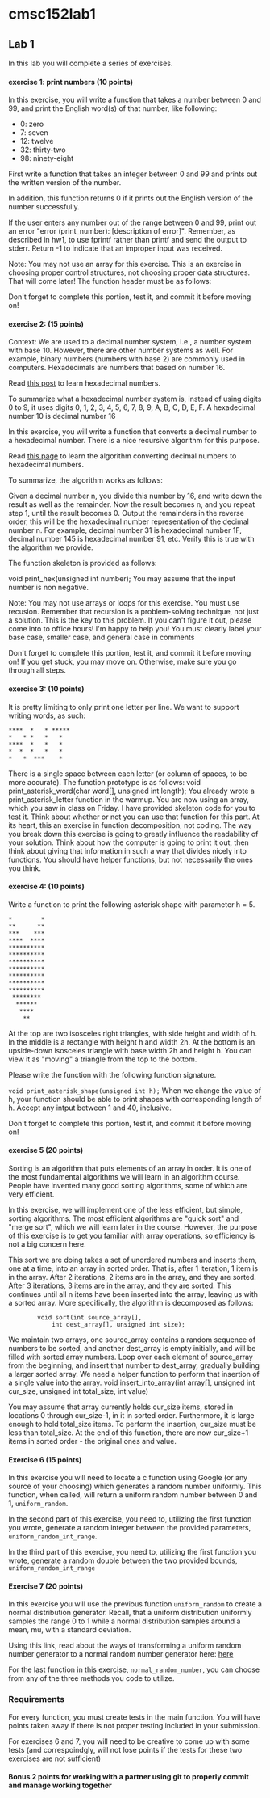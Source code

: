 # cmsc152lab1

## Lab 1
In this lab you will complete a series of exercises.

#### exercise 1: print numbers (10 points)
In this exercise, you will write a function that takes a number between 0 and 99, and print the English word(s) of that number, like following:

* 0: zero
* 7: seven
* 12: twelve
* 32: thirty-two
* 98: ninety-eight

First write a function that takes an integer between 0 and 99 and prints out the written version of the number.

In addition, this function returns 0 if it prints out the English version of the number successfully.

If the user enters any number out of the range between 0 and 99, print out an error "error (print_number): [description of error]". Remember, as described in hw1, to use fprintf rather than printf and send the output to stderr. Return -1 to indicate that an improper input was received.

Note: You may not use an array for this exercise. This is an exercise in choosing proper control structures, not choosing proper data structures. That will come later!
The function header must be as follows:

Don't forget to complete this portion, test it, and commit it before moving on!


#### exercise 2: (15 points)
Context: We are used to a decimal number system, i.e., a number system with base 10. However, there are other number systems as well. For example, binary numbers (numbers with base 2) are commonly used in computers. Hexadecimals are numbers that based on number 16.

Read [this post](https://www.mathsisfun.com/hexadecimals.html) to learn hexadecimal numbers.

To summarize what a hexadecimal number system is, instead of using digits 0 to 9, it uses digits 0, 1, 2, 3, 4, 5, 6, 7, 8, 9, A, B, C, D, E, F. A hexadecimal number 10 is decimal number 16

In this exercise, you will write a function that converts a decimal number to a hexadecimal number. There is a nice recursive algorithm for this purpose.

Read [this page](https://www.permadi.com/tutorial/numDecToHex/) to learn the algorithm converting decimal numbers to hexadecimal numbers.

To summarize, the algorithm works as follows:

Given a decimal number n, you divide this number by 16, and write down the result as well as the remainder.
Now the result becomes n, and you repeat step 1, until the result becomes 0.
Output the remainders in the reverse order, this will be the hexadecimal number representation of the decimal number n.
For example, decimal number 31 is hexadecimal number 1F, decimal number 145 is hexadecimal number 91, etc. Verify this is true with the algorithm we provide.

The function skeleton is provided as follows:

void print_hex(unsigned int number);
You may assume that the input number is non negative.

Note: You may not use arrays or loops for this exercise. You must use recusion. Remember that recursion is a problem-solving technique, not just a solution. This is the key to this problem. If you can't figure it out, please come into to office hours! I'm happy to help you!
You must clearly label your base case, smaller case, and general case in comments

Don't forget to complete this portion, test it, and commit it before moving on! If you get stuck, you may move on. Otherwise, make sure you go through all steps.

#### exercise 3: (10 points)
It is pretty limiting to only print one letter per line. We want to support writing words, as such:
```
****  *   * ***** 
*   * *   *   *   
****  *   *   *   
*  *  *   *   *   
*   *  ***    *   
```
There is a single space between each letter (or column of spaces, to be more accurate).
The function prototype is as follows:
void print_asterisk_word(char word[], unsigned int length);
You already wrote a print_asterisk_letter function in the warmup. You are now using an array, which you saw in class on Friday. I have provided skeleton code for you to test it. Think about whether or not you can use that function for this part. At its heart, this an exercise in function decomposition, not coding. The way you break down this exercise is going to greatly influence the readability of your solution. Think about how the computer is going to print it out, then think about giving that information in such a way that divides nicely into functions. You should have helper functions, but not necessarily the ones you think.


#### exercise 4: (10 points)
Write a function to print the following asterisk shape with parameter h = 5.
```
*        *
**      **
***    ***
****  ****
**********
**********
**********
**********
**********
**********
**********
 ******** 
  ******  
   ****   
    **    
```
At the top are two isosceles right triangles, with side height and width of h. In the middle is a rectangle with height h and width 2h. At the bottom is an upside-down isosceles triangle with base width 2h and height h. You can view it as "moving" a triangle from the top to the bottom.

Please write the function with the following function signature.

`void print_asterisk_shape(unsigned int h);`
When we change the value of h, your function should be able to print shapes with corresponding length of h. Accept any intput between 1 and 40, inclusive.

Don't forget to complete this portion, test it, and commit it before moving on!


#### exercise 5 (20 points)
Sorting is an algorithm that puts elements of an array in order. It is one of the most fundamental algorithms we will learn in an algorithm course. People have invented many good sorting algorithms, some of which are very efficient.

In this exercise, we will implement one of the less efficient, but simple, sorting algorithms. The most efficient algorithms are "quick sort" and "merge sort", which we will learn later in the course. However, the purpose of this exercise is to get you familiar with array operations, so efficiency is not a big concern here.

This sort we are doing takes a set of unordered numbers and inserts them, one at a time, into an array in sorted order. That is, after 1 iteration, 1 item is in the array. After 2 iterations, 2 items are in the array, and they are sorted. After 3 iterations, 3 items are in the array, and they are sorted. This continues until all n items have been inserted into the array, leaving us with a sorted array. More specifically, the algorithm is decomposed as follows:

            void sort(int source_array[], 
                int dest_array[], unsigned int size);

We maintain two arrays, one source_array contains a random sequence of numbers to be sorted, and another dest_array is empty initially, and will be filled with sorted array numbers.
Loop over each element of source_array from the beginning, and insert that number to dest_array, gradually building a larger sorted array.
We need a helper function to perform that insertion of a single value into the array.
void insert_into_array(int array[], unsigned int cur_size,
unsigned int total_size, int value)

You may assume that array currently holds cur_size items, stored in locations 0 through cur_size-1, in it in sorted order. Furthermore, it is large enough to hold total_size items. To perform the insertion, cur_size must be less than total_size. At the end of this function, there are now cur_size+1 items in sorted order - the original ones and value.


#### Exercise 6 (15 points)
In this exercise you will need to locate a c function using Google (or any source of your choosing) which 
generates a random number uniformly. This function, when called, will return a uniform random number between 0 and 1, `uniform_random`.

In the second part of this exercise, you need to, utilizing the first function you wrote, generate a random integer between the provided parameters, `uniform_random_int_range`.

In the third part of this exercise, you need to, utilizing the first function you wrote, generate a random double between the two provided bounds, `uniform_random_int_range`

#### Exercise 7 (20 points)
In this exercise you will use the previous function `uniform_random` to create a normal distribution generator. 
Recall, that a uniform distribution uniformly samples the range 0 to 1 while a normal distribution samples around a mean, mu, with a standard deviation.

Using this link, read about the ways of transforming a uniform random number generator to a normal random number generator here: [here](https://en.wikipedia.org/wiki/Normal_distribution#Generating_values_from_normal_distribution)

For the last function in this exercise, `normal_random_number`, you can choose from any of the three methods you code to utilize. 


### Requirements
For every function, you must create tests in the main function. You will have points taken away if there is not proper testing included in your submission. 

For exercises 6 and 7, you will need to be creative to come up with some tests (and correspoindgly, will not lose points if the tests for these two exercises are not sufficient)

#### Bonus 2 points for working with a partner using git to properly commit and manage working together
